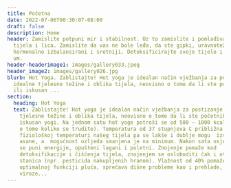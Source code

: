 ```yaml
---
title: Početna
date: 2022-07-06T00:30:07-08:00
draft: false
description: Home
header: Zamislite potpuni mir i stabilnost. Uz to zamislite i pomlađivanje
  tijela i lica. Zamislite da vas ne bole leđa, da ste gipki, uravnoteženi,
  hormonalno izbalansirani i sretniji. Detoksificirajte svoje tijelo i smirite
  um.
header-headerimage1: images/gallery033.jpeg
header_image2: images/gallery026.jpg
blurb: Hot Yoga. Zablistajte! Hot yoga je idealan način vježbanja za postizanje
  idealne tjelesne težine i oblika tijela, neovisno o tome da li ste početnik
  ili iskusan ...
section:
  heading: Hot Yoga
  text: Zablistajte! Hot yoga je idealan način vježbanja za postizanje idealne
    tjelesne težine i oblika tijela, neovisno o tome da li ste početnik ili
    iskusan yogi. Na jednom satu hot yoge potroši se od 500 – 1000 kcal (ovisno
    o tome koliko se trudite). Temperatura od 37 stupnjeva C približna je
    fiziološkoj temperaturi našeg tijela pa se lakše i dublje mogu  izvesti
    asane, a  mogućnost ozljeda smanjena je na minimum. Nakon sata osjećati ćete
    se puni energije, opušteni lagani i poletni. Znojenje pomaže kod
    detoksifikacije i čišćenja tijela, znojenjem se osloboditi čak i otrova iz
    stanica (npr. pesticida nakupljenih hranom). Vlažnost od 40% pomaže
    optimalnoj funkciji pluća, sprečava dišne probleme kao i prehlade, gripe i
    viroze...
---
```

